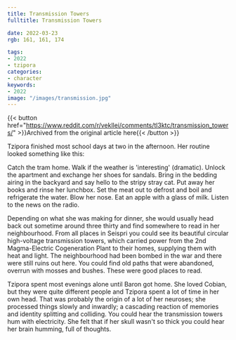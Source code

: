 ```yaml
---
title: Transmission Towers
fulltitle: Transmission Towers

date: 2022-03-23
rgb: 161, 161, 174

tags:
- 2022
- tzipora
categories:
- character
keywords:
- 2022
image: "/images/transmission.jpg"
---
```


{{< button href="https://www.reddit.com/r/vekllei/comments/tl3ktc/transmission_towers/" >}}Archived from the original article here{{< /button >}}

Tzipora finished most school days at two in the afternoon. Her routine looked something like this:

Catch the tram home. Walk if the weather is 'interesting' (dramatic). Unlock the apartment and exchange her shoes for sandals. Bring in the bedding airing in the backyard and say hello to the stripy stray cat. Put away her books and rinse her lunchbox. Set the meat out to defrost and boil and refrigerate the water. Blow her nose. Eat an apple with a glass of milk. Listen to the news on the radio.

Depending on what she was making for dinner, she would usually head back out sometime around three thirty and find somewhere to read in her neighbourhood. From all places in Seispri you could see its beautiful circular high-voltage transmission towers, which carried power from the 2nd Magma-Electric Cogeneration Plant to their homes, supplying them with heat and light. The neighbourhood had been bombed in the war and there were still ruins out here. You could find old paths that were abandoned, overrun with mosses and bushes. These were good places to read.

Tzipora spent most evenings alone until Baron got home. She loved Cobian, but they were quite different people and Tzipora spent a lot of time in her own head. That was probably the origin of a lot of her neuroses; she processed things slowly and inwardly; a cascading reaction of memories and identity splitting and colliding. You could hear the transmission towers hum with electricity. She felt that if her skull wasn't so thick you could hear her brain humming, full of thoughts.